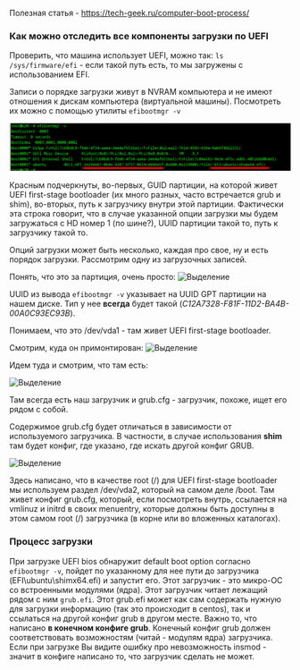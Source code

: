 Полезная статья - https://tech-geek.ru/computer-boot-process/

### Как можно отследить все компоненты загрузки по UEFI

Проверить, что машина использует UEFI, можно так: `ls /sys/firmware/efi` - если такой путь есть, то мы загружены с использованием EFI.

Записи о порядке загрузки живут в NVRAM компьютера и не имеют отношения к дискам компьютера (виртуальной машины).
Посмотреть их можно с помощью утилиты `efibootmgr -v`

![Выделение](./vydelenie337.png)

Красным подчеркнуты, во-первых, GUID партиции, на которой живет UEFI first-stage bootloader (их много разных, часто встречается grub и shim), во-вторых, путь к загрузчику внутри этой партиции. Фактически эта строка говорит, что в случае указанной опции загрузки мы будем загружаться с HD номер 1 (по шине?), UUID партиции такой то, путь к загрузчику такой то.

Опций загрузки может быть несколько, каждая про свое, ну и есть порядок загрузки. Рассмотрим одну из загрузочных записей.

Понять, что это за партиция, очень просто:
![Выделение](/dokumentacija-mind-migration/mini-gajjdy-po-os/kak-proisxodit-zagruzka-po-uefi/.files/vydelenie338.png)

UUID из вывода `efibootmgr -v` указывает на UUID GPT партиции на нашем диске. Тип у нее **всегда** будет такой (*C12A7328-F81F-11D2-BA4B-00A0C93EC93B*).

Понимаем, что это /dev/vda1 - там живет UEFI first-stage bootloader.

Смотрим, куда он примонтирован:
![Выделение](/dokumentacija-mind-migration/mini-gajjdy-po-os/kak-proisxodit-zagruzka-po-uefi/.files/vydelenie339.png)

Идем туда и смотрим, что там есть:

![Выделение](/dokumentacija-mind-migration/mini-gajjdy-po-os/kak-proisxodit-zagruzka-po-uefi/.files/vydelenie340.png)

Там всегда есть наш загрузчик и grub.cfg - загрузчик, похоже, ищет его рядом с собой.

Содержимое grub.cfg будет отличаться в зависимости от используемого загрузчика. В частности, в случае использования **shim** там будет конфиг, где указано, где искать другой конфиг GRUB.

![Выделение](/dokumentacija-mind-migration/mini-gajjdy-po-os/kak-proisxodit-zagruzka-po-uefi/.files/vydelenie341.png)

Здесь написано, что в качестве root (/) для UEFI first-stage bootloader мы используем раздел /dev/vda2, который на самом деле /boot. Там живет конфиг grub.cfg, который, если посмотреть внутрь, ссылается на vmlinuz и initrd в своих menuentry, которые должны быть доступны в этом самом root (/) загрузчика (в корне или во вложенных каталогах).

### Процесс загрузки

При загрузке UEFI bios обнаружит default boot option согласно `efibootmgr -v`, пойдет по указанному для нее пути до загрузчика (EFI\\ubuntu\\shimx64.efi) и запустит его. 
Этот загрузчик - это микро-ОС со встроенными модулями (ядра). 
Этот загрузчик читает лежащий рядом с ним `grub.efi`. Этот grub.efi может как сам содержать нужную для загрузки информацию (так это происходит в centos), так и ссылаться на другой конфиг grub в другом месте. Важно то, что написано **в конечном конфиге grub**.
Конечный конфиг grub должен соответствовать возможностям (читай - модулям ядра) загрузчика. Если при загрузке Вы видите ошибку про невозможность insmod - значит в конфиге написано то, что загрузчик сделать не может.